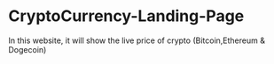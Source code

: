 # CryptoCurrency-Landing-Page
In this website, it will show the live price of crypto (Bitcoin,Ethereum &amp; Dogecoin)
